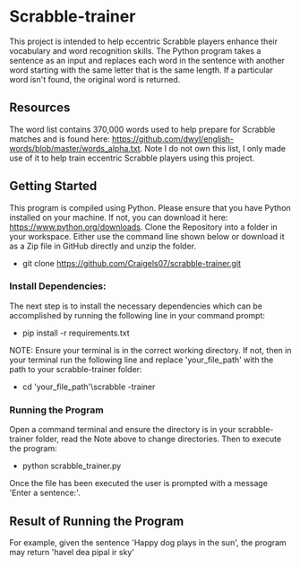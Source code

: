 # Scrabble-trainer
This project is intended to help eccentric Scrabble players enhance their vocabulary and word recognition skills. The Python program takes a sentence as an input and replaces each word in the sentence with another word starting with the same letter that is the same length. If a particular word isn't found, the original word is returned.

## Resources 
The word list contains 370,000 words used to help prepare for Scrabble matches and is found here: https://github.com/dwyl/english-words/blob/master/words_alpha.txt. Note I do not own this list, I only made use of it to help train eccentric Scrabble players using this project.

## Getting Started
This program is compiled using Python. Please ensure that you have Python installed on your machine. If not, you can download it here: https://www.python.org/downloads.
Clone the Repository into a folder in your workspace. Either use the command line shown below or download it as a Zip file in GitHub directly and unzip the folder.
- git clone https://github.com/Craigels07/scrabble-trainer.git

### Install Dependencies:
The next step is to install the necessary dependencies which can be accomplished by running the following line in your command prompt:
- pip install -r requirements.txt

NOTE: Ensure your terminal is in the correct working directory. If not, then in your terminal run the following line and replace 'your_file_path' with the path to your scrabble-trainer folder:
- cd 'your_file_path'\scrabble -trainer

### Running the Program
Open a command terminal and ensure the directory is in your scrabble-trainer folder, read the Note above to change directories. Then to execute the program:
- python scrabble_trainer.py

Once the file has been executed the user is prompted with a message 'Enter a sentence:'. 
## Result of Running the Program
For example, given the sentence 'Happy dog plays in the sun', the program may return 'havel dea pipal ir sky'



